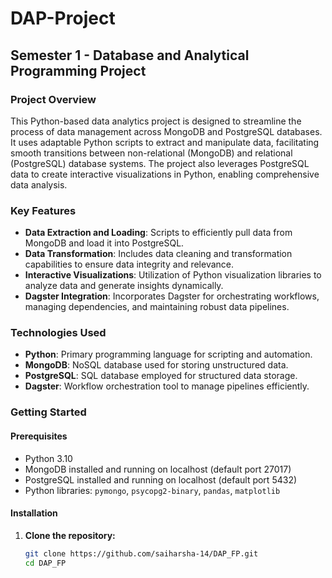 # DAP-Project
## Semester 1 - Database and Analytical Programming Project

### Project Overview
This Python-based data analytics project is designed to streamline the process of data management across MongoDB and PostgreSQL databases. It uses adaptable Python scripts to extract and manipulate data, facilitating smooth transitions between non-relational (MongoDB) and relational (PostgreSQL) database systems. The project also leverages PostgreSQL data to create interactive visualizations in Python, enabling comprehensive data analysis.

### Key Features
- **Data Extraction and Loading**: Scripts to efficiently pull data from MongoDB and load it into PostgreSQL.
- **Data Transformation**: Includes data cleaning and transformation capabilities to ensure data integrity and relevance.
- **Interactive Visualizations**: Utilization of Python visualization libraries to analyze data and generate insights dynamically.
- **Dagster Integration**: Incorporates Dagster for orchestrating workflows, managing dependencies, and maintaining robust data pipelines.

### Technologies Used
- **Python**: Primary programming language for scripting and automation.
- **MongoDB**: NoSQL database used for storing unstructured data.
- **PostgreSQL**: SQL database employed for structured data storage.
- **Dagster**: Workflow orchestration tool to manage pipelines efficiently.

### Getting Started
#### Prerequisites
- Python 3.10
- MongoDB installed and running on localhost (default port 27017)
- PostgreSQL installed and running on localhost (default port 5432)
- Python libraries: `pymongo`, `psycopg2-binary`, `pandas`, `matplotlib`

#### Installation
1. **Clone the repository:**
   ```bash
   git clone https://github.com/saiharsha-14/DAP_FP.git
   cd DAP_FP